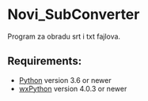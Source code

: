 # Novi_SubConverter

Program za obradu srt i txt fajlova.

## Requirements:
* [Python](http://www.python.org/) version 3.6 or newer 
* [wxPython](https://wxpython.org/) version 4.0.3 or newer


